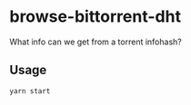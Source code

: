 # browse-bittorrent-dht
What info can we get from a torrent infohash?



## Usage

```shell
yarn start
```

